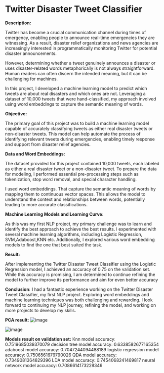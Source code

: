 # Twitter Disaster Tweet Classifier

**Description:**

Twitter has become a crucial communication channel during times of emergency, enabling people to announce real-time emergencies they are witnessing. As a result, disaster relief organizations and news agencies are increasingly interested in programmatically monitoring Twitter for potential disaster announcements.

However, determining whether a tweet genuinely announces a disaster or uses disaster-related words metaphorically is not always straightforward. Human readers can often discern the intended meaning, but it can be challenging for machines.

In this project, I developed a machine learning model to predict which tweets are about real disasters and which ones are not. Leveraging a dataset of 10,000 tweets that were hand-classified, my approach involved using word embeddings to capture the semantic meaning of words.

**Objective:**

The primary goal of this project was to build a machine learning model capable of accurately classifying tweets as either real disaster tweets or non-disaster tweets. This model can help automate the process of identifying relevant tweets during emergencies, enabling timely response and support from disaster relief agencies.

**Data and Word Embeddings:**

The dataset provided for this project contained 10,000 tweets, each labeled as either a real disaster tweet or a non-disaster tweet. To prepare the data for modeling, I performed essential pre-processing steps such as tokenization, stop word removal, and special character handling.

I used word embeddings. That capture the semantic meaning of words by mapping them to continuous vector spaces. This allows the model to understand the context and relationships between words, potentially leading to more accurate classifications.

**Machine Learning Models and Learning Curve:**

As this was my first NLP project, my primary challenge was to learn and identify the best approach to achieve the best results. I experimented with several machine learning algorithms, including Logistic Regression, SVM,Adaboost,KNN etc. Additionally, I explored various word embedding models to find the one that best suited the task.

**Result:**

After implementing the Twitter Disaster Tweet Classifier using the Logistic Regression model, I achieved an accuracy of 0.75 on the validation set. While this accuracy is promising, I am determined to continue refining the model to further improve its performance and aim for even better accuracy

**Conclusion:**
I had a fantastic experience working on the Twitter Disaster Tweet Classifier, my first NLP project. Exploring word embeddings and machine learning techniques was both challenging and rewarding. I look forward to continuing my NLP journey, refining the model, and working on more projects to develop my skills.

**PCA result:**
![image](https://github.com/liorgabbay/tweets_desastors/assets/129048307/c38b5c9a-d1c0-4370-a97b-6183dcd5ab33)

![image](https://github.com/liorgabbay/tweets_desastors/assets/129048307/a0f49ba8-05fc-46d9-93c0-04f929cb817b)


**Models result on validation set:**
Knn model accuracy: 0.7519685039370079
decision tree model accuracy: 0.6338582677165354
adaboost model accuracy: 0.7047244094488189
logistic regression model accuracy: 0.7506561679790026
QDA model accuracy: 0.7349081364829396
LDA model accuracy: 0.7454068241469817
neural network model accuracy: 0.7086614173228346


























